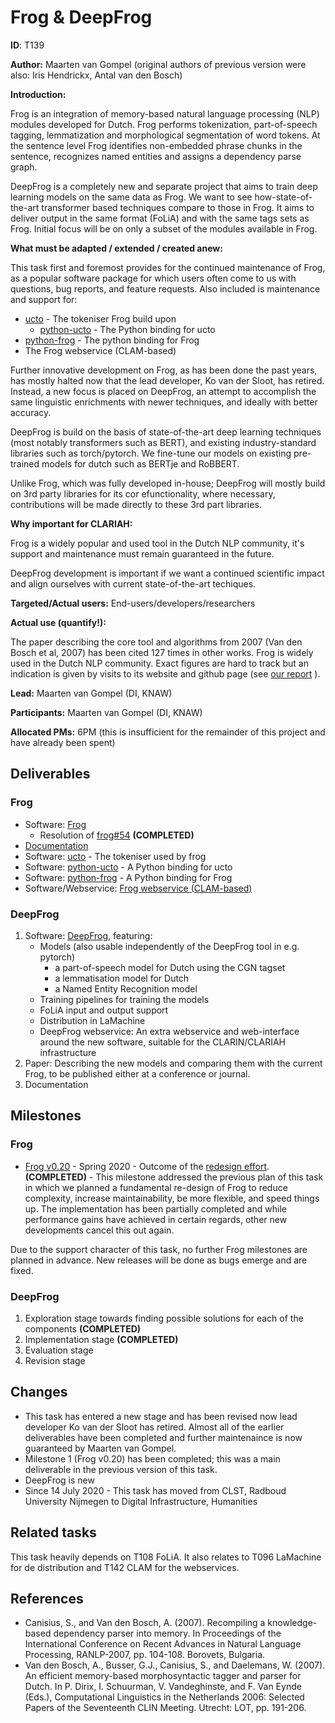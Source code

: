 # Frog & DeepFrog

**ID**: T139

**Author:** Maarten van Gompel (original authors of previous version were also: Iris Hendrickx, Antal van den Bosch)

**Introduction:**

Frog is an integration of memory-based natural language
processing (NLP) modules developed for Dutch. Frog performs tokenization,
part-of-speech tagging, lemmatization and morphological segmentation of word
tokens. At the sentence level Frog identifies non-embedded phrase chunks in the
sentence, recognizes named entities and assigns a dependency parse graph.

DeepFrog is a completely new and separate project that aims to train deep learning models on the same data as Frog. We
want to see how-state-of-the-art transformer based techniques compare to those in Frog. It aims to deliver output in the
same format (FoLiA) and with the same tags sets as Frog. Initial focus will be on only a subset of the modules available
in Frog.

**What must be adapted / extended / created anew:**

This task first and foremost provides for the continued maintenance of Frog, as a popular software package for which
users often come to us with questions, bug reports, and feature requests. Also included is maintenance and support for:

* [ucto](https://github.com/LanguageMachines/ucto) - The tokeniser Frog build upon
    * [python-ucto](https://github.com/LanguageMachines/python-ucto) - The Python binding for ucto
* [python-frog](https://github.com/LanguageMachines/python-frog) - The python binding for Frog
* The Frog webservice (CLAM-based)

Further innovative development on Frog, as has been done the past years, has mostly halted now that the lead developer, Ko van
der Sloot, has retired. Instead, a new focus is placed on DeepFrog, an attempt to accomplish the same linguistic
enrichments with newer techniques, and ideally with better accuracy.

DeepFrog is build on the basis of state-of-the-art deep learning techniques (most notably transformers such as BERT), and existing industry-standard libraries such as torch/pytorch. We fine-tune our models on existing pre-trained models for dutch such as BERTje and RoBBERT.

Unlike Frog, which was fully developed in-house; DeepFrog will mostly build on 3rd party libraries for its cor efunctionality, where necessary, contributions will be made directly to these 3rd part libraries.

**Why important for CLARIAH:**

Frog is a widely popular and used tool in the Dutch NLP community, it's support and maintenance must remain guaranteed in the future.

DeepFrog development is important if we want a continued scientific impact and align ourselves with current state-of-the-art techiques.

**Targeted/Actual users:** End-users/developers/researchers

**Actual use (quantify!):**

The paper describing the core tool and algorithms from 2007 (Van den Bosch et
al, 2007) has been cited 127 times in other works. Frog is widely used in the
Dutch NLP community. Exact figures are hard to track but an indication is given
by visits to its website and github page (see [our report](https://applejack.science.ru.nl/lamastats/lamastats.html#frog) ).

**Lead:** Maarten van Gompel (DI, KNAW)

**Participants:** Maarten van Gompel (DI, KNAW)

**Allocated PMs:** 6PM (this is insufficient for the remainder of this project and have already been spent)

## Deliverables

### Frog

* Software: [Frog](https://github.com/LanguageMachines/frog)
	* Resolution of [frog#54](https://github.com/LanguageMachines/frog/issues/54) **(COMPLETED)**
* [Documentation](https://frognlp.readthedocs.io/)
* Software: [ucto](https://github.com/proycon/ucto) - The tokeniser used by frog
* Software: [python-ucto](https://github.com/proycon/python-ucto) - A Python binding for ucto
* Software: [python-frog](https://github.com/proycon/python-frog) - A Python binding for Frog
* Software/Webservice: [Frog webservice (CLAM-based)](https://github.com/proycon/clamservices)

### DeepFrog

1. Software: [DeepFrog](https://github.com/proycon/deepfrog), featuring:
    * Models (also usable independently of the DeepFrog tool in e.g. pytorch)
        * a part-of-speech model for Dutch using the CGN tagset
        * a lemmatisation model for Dutch
        * a Named Entity Recognition model
    * Training pipelines for training the models
    * FoLiA input and output support
    * Distribution in LaMachine
    * DeepFrog webservice: An extra webservice and web-interface around the new software, suitable for the CLARIN/CLARIAH infrastructure
2. Paper: Describing the new models and comparing them with the current Frog,
   to be published either at a conference or journal.
3. Documentation

## Milestones

### Frog

* [Frog v0.20](https://github.com/LanguageMachines/frog/milestone/1) - Spring 2020 - Outcome of the [redesign
   effort](https://github.com/LanguageMachines/frog/issues/54). **(COMPLETED)** - This milestone addressed the previous
   plan of this task in which we planned a fundamental re-design of Frog to reduce complexity, increase maintainability, be more flexible, and speed things up. The  implementation has been partially completed and while performance gains have achieved in certain regards, other new developments cancel this out again.

Due to the support character of this task, no further Frog milestones are planned in advance. New releases will be done
as bugs emerge and are fixed.

### DeepFrog

1. Exploration stage towards finding possible solutions for each of the components **(COMPLETED)**
2. Implementation stage **(COMPLETED)**
3. Evaluation stage
4. Revision stage

## Changes

* This task has entered a new stage and has been revised now lead developer Ko van der Sloot has retired. Almost all of the earlier deliverables have been completed and further maintenaince is now guaranteed by Maarten van Gompel.
* Milestone 1 (Frog v0.20) has been completed; this was a main deliverable in the previous version of this task.
* DeepFrog is new
* Since 14 July 2020 - This task has moved from CLST, Radboud University Nijmegen to Digital Infrastructure, Humanities

## Related tasks

This task heavily depends on T108 FoLiA. It also relates to T096 LaMachine for de distribution and T142 CLAM for the webservices.

## References

* Canisius, S., and Van den Bosch, A. (2007). Recompiling a knowledge-based dependency parser into memory. In Proceedings of the International Conference on Recent Advances in Natural Language Processing, RANLP-2007, pp. 104-108. Borovets, Bulgaria.
* Van den Bosch, A., Busser, G.J., Canisius, S., and Daelemans, W. (2007). An efficient memory-based morphosyntactic tagger and parser for Dutch. In P. Dirix, I. Schuurman, V. Vandeghinste, and F. Van Eynde (Eds.), Computational Linguistics in the Netherlands 2006: Selected Papers of the Seventeenth CLIN Meeting. Utrecht: LOT, pp. 191-206.
